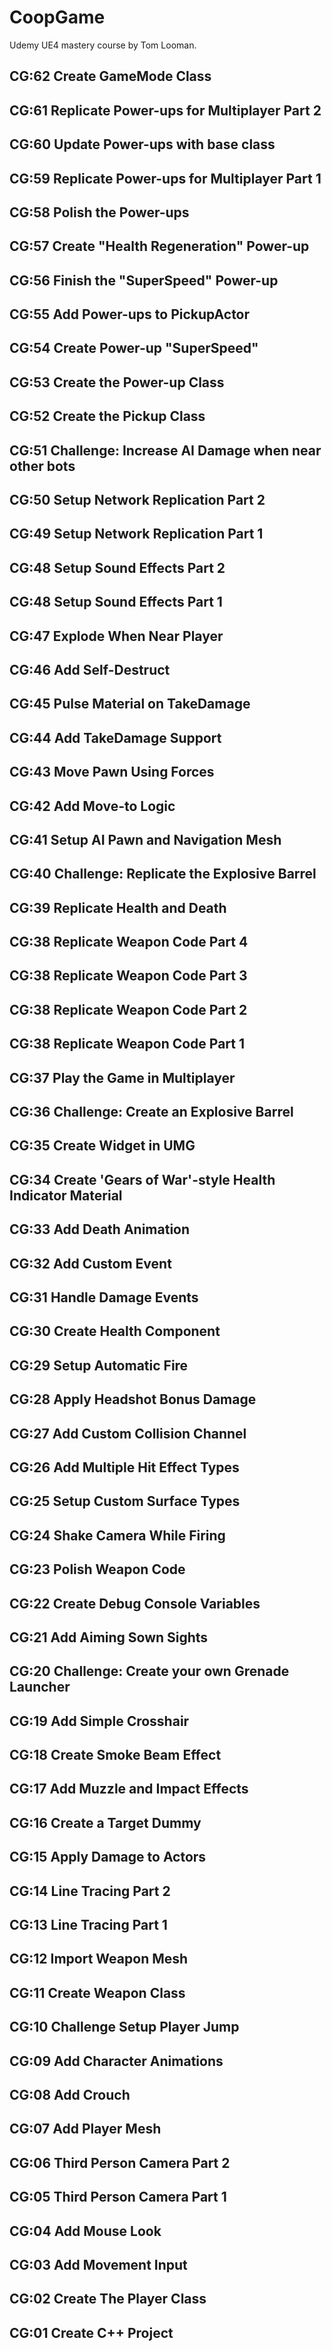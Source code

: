 # CoopGame
Udemy UE4 mastery course by Tom Looman.

## CG:62 Create GameMode Class ##

## CG:61 Replicate Power-ups for Multiplayer Part 2 ##

## CG:60 Update Power-ups with base class ##

## CG:59 Replicate Power-ups for Multiplayer Part 1 ##

## CG:58 Polish the Power-ups ##

## CG:57 Create "Health Regeneration" Power-up ##

## CG:56 Finish the "SuperSpeed" Power-up ##

## CG:55 Add Power-ups to PickupActor ##

## CG:54 Create Power-up "SuperSpeed" ##

## CG:53 Create the Power-up Class ##

## CG:52 Create the Pickup Class ##

## CG:51 Challenge: Increase AI Damage when near other bots ##

## CG:50 Setup Network Replication Part 2 ##

## CG:49 Setup Network Replication Part 1 ##

## CG:48 Setup Sound Effects Part 2 ##

## CG:48 Setup Sound Effects Part 1 ##

## CG:47 Explode When Near Player ##

## CG:46 Add Self-Destruct ##

## CG:45 Pulse Material on TakeDamage ##

## CG:44 Add TakeDamage Support ##

## CG:43 Move Pawn Using Forces ##

## CG:42 Add Move-to Logic ##

## CG:41 Setup AI Pawn and Navigation Mesh ##

## CG:40 Challenge: Replicate the Explosive Barrel ##

## CG:39 Replicate Health and Death ##

## CG:38 Replicate Weapon Code Part 4 ##

## CG:38 Replicate Weapon Code Part 3 ##

## CG:38 Replicate Weapon Code Part 2 ##

## CG:38 Replicate Weapon Code Part 1 ##

## CG:37 Play the Game in Multiplayer ##

## CG:36 Challenge: Create an Explosive Barrel ##

## CG:35 Create Widget in UMG ##

## CG:34 Create 'Gears of War'-style Health Indicator Material ##

## CG:33 Add Death Animation ##

## CG:32 Add Custom Event ##

## CG:31 Handle Damage Events ##

## CG:30 Create Health Component ##

## CG:29 Setup Automatic Fire ##

## CG:28 Apply Headshot Bonus Damage ##

## CG:27 Add Custom Collision Channel ##

## CG:26 Add Multiple Hit Effect Types ##

## CG:25 Setup Custom Surface Types ##

## CG:24 Shake Camera While Firing ##

## CG:23 Polish Weapon Code ##

## CG:22 Create Debug Console Variables ##

## CG:21 Add Aiming Sown Sights ##

## CG:20 Challenge: Create your own Grenade Launcher ##

## CG:19 Add Simple Crosshair ##

## CG:18 Create Smoke Beam Effect ##

## CG:17 Add Muzzle and Impact Effects ##

## CG:16 Create a Target Dummy ##

## CG:15 Apply Damage to Actors ##

## CG:14 Line Tracing Part 2 ##

## CG:13 Line Tracing Part 1 ##

## CG:12 Import Weapon Mesh ##

## CG:11 Create Weapon Class ##

## CG:10 Challenge Setup Player Jump ##

## CG:09 Add Character Animations ##

## CG:08 Add Crouch ##

## CG:07 Add Player Mesh ##

## CG:06 Third Person Camera Part 2 ##

## CG:05 Third Person Camera Part 1 ##

## CG:04 Add Mouse Look ##

## CG:03 Add Movement Input ##

## CG:02 Create The Player Class ##

## CG:01 Create C++ Project ##